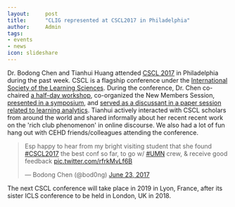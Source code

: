 ```yaml
---
layout:     post
title:      "CLIG represented at CSCL2017 in Philadelphia"
author:     Admin
tags:
- events
- news
icon: slideshare
---
```


Dr. Bodong Chen and Tianhui Huang attended [CSCL 2017](https://cscl17.wordpress.com/) in Philadelphia during the past week. CSCL is a flagship conference under the [International Society of the Learning Sciences](https://www.isls.org/). During the conference, Dr. Chen co-chaired [a half-day workshop](https://cpeas-cscl.github.io/), co-organized the New Members Session, [presented in a symposium](https://bookdown.org/chen/dna-cscl2017/cscl17.html), and [served as a discussant in a paper session related to learning analytics](https://www.slideshare.net/dirkchen/cscl17-discussant-learning-analytics-and-intelligent-support). Tianhui actively interacted with CSCL scholars from around the world and shared informally about her recent recent work on the 'rich club phenomenon' in online discourse. We also had a lot of fun hang out with CEHD friends/colleagues attending the conference.

<blockquote class="twitter-tweet" data-lang="en"><p lang="en" dir="ltr">Esp happy to hear from my bright visiting student that she found <a href="https://twitter.com/hashtag/CSCL2017?src=hash">#CSCL2017</a> the best conf so far, to go w/ <a href="https://twitter.com/hashtag/UMN?src=hash">#UMN</a> crew, &amp; receive good feedback <a href="https://t.co/rfrkMvLf6B">pic.twitter.com/rfrkMvLf6B</a></p>&mdash; Bodong Chen (@bod0ng) <a href="https://twitter.com/bod0ng/status/878292435880747008">June 23, 2017</a></blockquote>
<script async src="//platform.twitter.com/widgets.js" charset="utf-8"></script>

The next CSCL conference will take place in 2019 in Lyon, France, after its sister ICLS conference to be held in London, UK in 2018.
